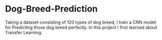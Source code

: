 # Dog-Breed-Prediction

Taking a dataset consisting of 120 types of dog breed, I train a CNN model for Predicting those dog breed perfectly. In this project I first learned about Transfer Learning.

